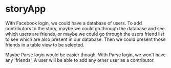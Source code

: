 storyApp
========

With Facebook login, we could have a database of users. To add contributors to the story, maybe we could go through the database and see which users are friends, or maybe we could go through the users friend list to see which are also present in our database. Then we could present those friends in a table view to be selected.

Maybe Parse login would be easier though. With Parse login, we won't have any 'friends'. A user will be able to add any other user as a contributor.
